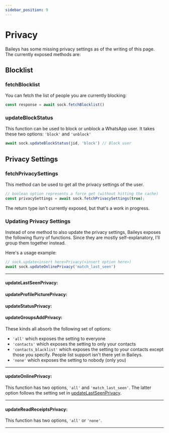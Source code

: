 ```yaml
---
sidebar_position: 9
---
```


# Privacy
Baileys has some missing privacy settings as of the writing of this page. The currently exposed methods are:


## Blocklist
### fetchBlocklist
You can fetch the list of people you are currently blocking:
```js
const response = await sock.fetchBlocklist()
```
### updateBlockStatus
This function can be used to block or unblock a WhatsApp user.
It takes these two options: `'block'` and `'unblock'`
```js
await sock.updateBlockStatus(jid, 'block') // Block user
```

## Privacy Settings
### fetchPrivacySettings
This method can be used to get all the privacy settings of the user.
```js
// boolean option represents a force get (without hitting the cache)
const privacySettings = await sock.fetchPrivacySettings(true);
```

The return type isn't currently exposed, but that's a work in progress.

### Updating Privacy Settings
Instead of one method to also update the privacy settings, Baileys exposes the following flurry of functions.
Since they are mostly self-explanatory, I'll group them together instead.

Here's a usage example:
```js
// sock.update<insert here>Privacy(<insert option here>)
await sock.updateOnlinePrivacy('match_last_seen')
```

---
#### updateLastSeenPrivacy:
#### updateProfilePicturePrivacy:
#### updateStatusPrivacy:
#### updateGroupsAddPrivacy:

These kinds all absorb the following set of options:
- `'all'` which exposes the setting to everyone
- `'contacts'` which exposes the setting to only your contacts
- `'contacts_blacklist'` which exposes the setting to your contacts except those you specify. People list support isn't there yet in Baileys.
- `'none'` which exposes the setting to nobody (only you)
---
#### updateOnlinePrivacy:
This function has two options, `'all'` and `'match_last_seen'`. The latter option follows the setting set in [updateLastSeenPrivacy](#updatelastseenprivacy).

---
#### updateReadReceiptsPrivacy:
This function has two options, `'all'` or `'none'`.

---
